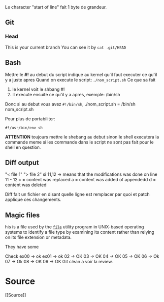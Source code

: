Le character "start of line" fait 1 byte de grandeur.

## Git
### Head
This is your current branch
You can see it  by `cat .git/HEAD`

## Bash
Mettre le **#!** au debut du script indique au kernel qu'il faut executer ce qu'il y a juste apres
Quand on execute le script:
`./nom_script.sh`
Ce que sa fait
1. le kernel voit le shbang #!
2. Il execute ensuite ce qu'il y a apres, exemple: /bin/sh

Donc si au debut vous avez `#!/bin/sh`, ./nom_script.sh = /bin/sh nom_script.sh

Pour plus de portabiliter:
```
#!/usr/bin/env sh
```


**ATTENTION** toujours mettre le shebang au debut sinon le shell executera la commande meme si les commande dans le script ne sont pas fait pour le shell en question.

## Diff output
"< file 1"  "> file 2"
si 11,12 -> means that the modifications was done on line 11 - 12 
c = content was replaced
a = content was added of appendedd
d = content was deleted

Diff fait un fichier en disant quelle ligne est remplacer par quoi et patch applique ces changements.

## Magic files
his is a file used by the [`file`](https://linux.die.net/man/1/file) utility program in UNIX-based operating systems to identify a file type by examining its content rather than relying on its file extension or metadata.

They have some 

Check
ex00 -> ok
ex01 -> ok
02 -> OK
03 -> OK
04 -> OK
05 -> OK
06 -> Ok
07 -> Ok
08 -> OK
09 -> OK
Git clean a voir la review.



# Source
[[Source]]